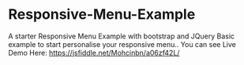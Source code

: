 # Responsive-Menu-Example
A starter Responsive Menu Example with bootstrap and JQuery
Basic example to start personalise your responsive menu.. 
You can see Live Demo Here: 
https://jsfiddle.net/Mohcinbn/a06zf42L/
